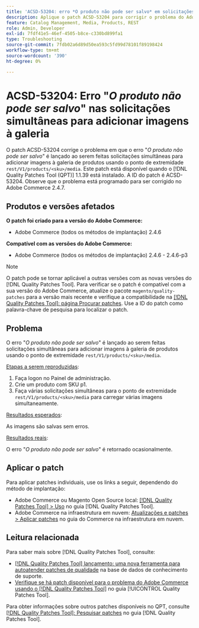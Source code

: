 ```yaml
---
title: 'ACSD-53204: erro *O produto não pode ser salvo* em solicitações simultâneas para adicionar imagens à galeria'
description: Aplique o patch ACSD-53204 para corrigir o problema do Adobe Commerce, em que *O produto não pode ser salvo*, o erro é lançado ao fazer solicitações simultâneas para adicionar imagens à galeria de produtos usando o ponto de extremidade rest/V1/products/&lt;sku&gt;/media.
feature: Catalog Management, Media, Products, REST
role: Admin, Developer
exl-id: 7fdf41e5-46ef-4505-b8ce-c330bd899fa1
type: Troubleshooting
source-git-commit: 7fdb02a6d89d50ea593c5fd99d78101f89198424
workflow-type: tm+mt
source-wordcount: '390'
ht-degree: 0%

---
```


# ACSD-53204: Erro &quot;*O produto não pode ser salvo*&quot; nas solicitações simultâneas para adicionar imagens à galeria

O patch ACSD-53204 corrige o problema em que o erro &quot;*O produto não pode ser salvo*&quot; é lançado ao serem feitas solicitações simultâneas para adicionar imagens à galeria de produtos usando o ponto de extremidade `rest/V1/products/<sku>/media`. Este patch está disponível quando o [!DNL Quality Patches Tool (QPT)] 1.1.39 está instalado. A ID do patch é ACSD-53204. Observe que o problema está programado para ser corrigido no Adobe Commerce 2.4.7.

## Produtos e versões afetados

**O patch foi criado para a versão do Adobe Commerce:**

* Adobe Commerce (todos os métodos de implantação) 2.4.6

**Compatível com as versões do Adobe Commerce:**

* Adobe Commerce (todos os métodos de implantação) 2.4.6 - 2.4.6-p3

>[!NOTE]
>
>O patch pode se tornar aplicável a outras versões com as novas versões do [!DNL Quality Patches Tool]. Para verificar se o patch é compatível com a sua versão do Adobe Commerce, atualize o pacote `magento/quality-patches` para a versão mais recente e verifique a compatibilidade na [[!DNL Quality Patches Tool]: página Procurar patches](https://experienceleague.adobe.com/tools/commerce-quality-patches/index.html?lang=pt-BR). Use a ID do patch como palavra-chave de pesquisa para localizar o patch.

## Problema

O erro &quot;*O produto não pode ser salvo*&quot; é lançado ao serem feitas solicitações simultâneas para adicionar imagens à galeria de produtos usando o ponto de extremidade `rest/V1/products/<sku>/media`.

<u>Etapas a serem reproduzidas</u>:

1. Faça logon no Painel de administração.
1. Crie um produto com SKU p1.
1. Faça várias solicitações simultâneas para o ponto de extremidade `rest/V1/products/<sku>/media` para carregar várias imagens simultaneamente.

<u>Resultados esperados</u>:

As imagens são salvas sem erros.

<u>Resultados reais</u>:

O erro &quot;*O produto não pode ser salvo*&quot; é retornado ocasionalmente.

## Aplicar o patch

Para aplicar patches individuais, use os links a seguir, dependendo do método de implantação:

* Adobe Commerce ou Magento Open Source local: [[!DNL Quality Patches Tool] > Uso](/help/tools/quality-patches-tool/usage.md) no guia [!DNL Quality Patches Tool].
* Adobe Commerce na infraestrutura em nuvem: [Atualizações e patches > Aplicar patches](https://experienceleague.adobe.com/docs/commerce-cloud-service/user-guide/develop/upgrade/apply-patches.html?lang=pt-BR) no guia do Commerce na infraestrutura em nuvem.

## Leitura relacionada

Para saber mais sobre [!DNL Quality Patches Tool], consulte:

* [[!DNL Quality Patches Tool] lançamento: uma nova ferramenta para autoatender patches de qualidade](https://experienceleague.adobe.com/pt-br/docs/commerce-operations/tools/quality-patches-tool/quality-patches-tool-to-self-serve-quality-patches) na base de dados de conhecimento de suporte.
* [Verifique se há patch disponível para o problema do Adobe Commerce usando o  [!DNL Quality Patches Tool]](/help/tools/quality-patches-tool/patches-available-in-qpt/check-patch-for-magento-issue-with-magento-quality-patches.md) no guia [!UICONTROL Quality Patches Tool].


Para obter informações sobre outros patches disponíveis no QPT, consulte [[!DNL Quality Patches Tool]: Pesquisar patches](https://experienceleague.adobe.com/tools/commerce-quality-patches/index.html?lang=pt-BR) no guia [!DNL Quality Patches Tool].
